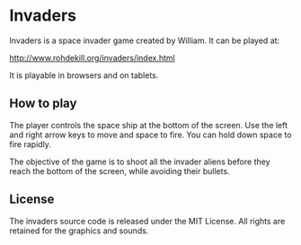 # Invaders

Invaders is a space invader game created by William. It
can be played at:

   http://www.rohdekill.org/invaders/index.html
   
It is playable in browsers and on tablets.

## How to play

The player controls the space ship at the bottom of the
screen. Use the left and right arrow keys to move and
space to fire. You can hold down space to fire rapidly.

The objective of the game is to shoot all the invader aliens
before they reach the bottom of the screen, while avoiding
their bullets.
   
## License

The invaders source code is released under the MIT License.
All rights are retained for the graphics and sounds.
